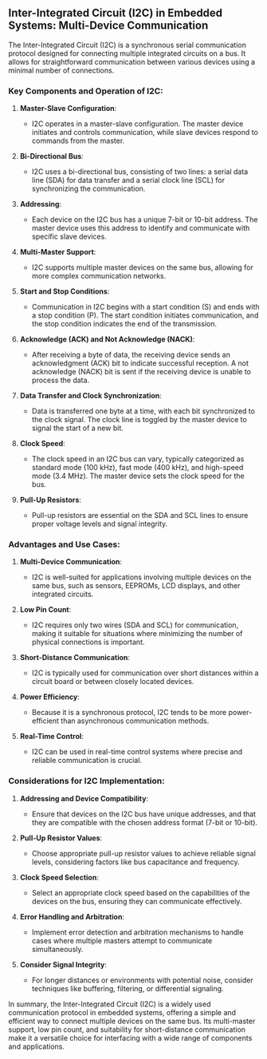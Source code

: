 ## Inter-Integrated Circuit (I2C) in Embedded Systems: Multi-Device Communication

The Inter-Integrated Circuit (I2C) is a synchronous serial communication protocol designed for connecting multiple integrated circuits on a bus. It allows for straightforward communication between various devices using a minimal number of connections.

### Key Components and Operation of I2C:

1. **Master-Slave Configuration**:
   - I2C operates in a master-slave configuration. The master device initiates and controls communication, while slave devices respond to commands from the master.

2. **Bi-Directional Bus**:
   - I2C uses a bi-directional bus, consisting of two lines: a serial data line (SDA) for data transfer and a serial clock line (SCL) for synchronizing the communication.

3. **Addressing**:
   - Each device on the I2C bus has a unique 7-bit or 10-bit address. The master device uses this address to identify and communicate with specific slave devices.

4. **Multi-Master Support**:
   - I2C supports multiple master devices on the same bus, allowing for more complex communication networks.

5. **Start and Stop Conditions**:
   - Communication in I2C begins with a start condition (S) and ends with a stop condition (P). The start condition initiates communication, and the stop condition indicates the end of the transmission.

6. **Acknowledge (ACK) and Not Acknowledge (NACK)**:
   - After receiving a byte of data, the receiving device sends an acknowledgment (ACK) bit to indicate successful reception. A not acknowledge (NACK) bit is sent if the receiving device is unable to process the data.

7. **Data Transfer and Clock Synchronization**:
   - Data is transferred one byte at a time, with each bit synchronized to the clock signal. The clock line is toggled by the master device to signal the start of a new bit.

8. **Clock Speed**:
   - The clock speed in an I2C bus can vary, typically categorized as standard mode (100 kHz), fast mode (400 kHz), and high-speed mode (3.4 MHz). The master device sets the clock speed for the bus.

9. **Pull-Up Resistors**:
   - Pull-up resistors are essential on the SDA and SCL lines to ensure proper voltage levels and signal integrity.

### Advantages and Use Cases:

1. **Multi-Device Communication**:
   - I2C is well-suited for applications involving multiple devices on the same bus, such as sensors, EEPROMs, LCD displays, and other integrated circuits.

2. **Low Pin Count**:
   - I2C requires only two wires (SDA and SCL) for communication, making it suitable for situations where minimizing the number of physical connections is important.

3. **Short-Distance Communication**:
   - I2C is typically used for communication over short distances within a circuit board or between closely located devices.

4. **Power Efficiency**:
   - Because it is a synchronous protocol, I2C tends to be more power-efficient than asynchronous communication methods.

5. **Real-Time Control**:
   - I2C can be used in real-time control systems where precise and reliable communication is crucial.

### Considerations for I2C Implementation:

1. **Addressing and Device Compatibility**:
   - Ensure that devices on the I2C bus have unique addresses, and that they are compatible with the chosen address format (7-bit or 10-bit).

2. **Pull-Up Resistor Values**:
   - Choose appropriate pull-up resistor values to achieve reliable signal levels, considering factors like bus capacitance and frequency.

3. **Clock Speed Selection**:
   - Select an appropriate clock speed based on the capabilities of the devices on the bus, ensuring they can communicate effectively.

4. **Error Handling and Arbitration**:
   - Implement error detection and arbitration mechanisms to handle cases where multiple masters attempt to communicate simultaneously.

5. **Consider Signal Integrity**:
   - For longer distances or environments with potential noise, consider techniques like buffering, filtering, or differential signaling.

In summary, the Inter-Integrated Circuit (I2C) is a widely used communication protocol in embedded systems, offering a simple and efficient way to connect multiple devices on the same bus. Its multi-master support, low pin count, and suitability for short-distance communication make it a versatile choice for interfacing with a wide range of components and applications.
